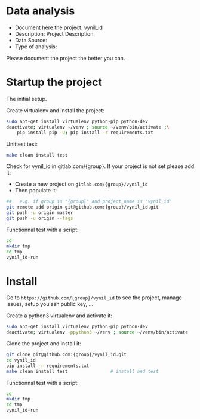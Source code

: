 # Data analysis
- Document here the project: vynil_id
- Description: Project Description
- Data Source:
- Type of analysis:

Please document the project the better you can.

# Startup the project

The initial setup.

Create virtualenv and install the project:
```bash
sudo apt-get install virtualenv python-pip python-dev
deactivate; virtualenv ~/venv ; source ~/venv/bin/activate ;\
    pip install pip -U; pip install -r requirements.txt
```

Unittest test:
```bash
make clean install test
```

Check for vynil_id in gitlab.com/{group}.
If your project is not set please add it:

- Create a new project on `gitlab.com/{group}/vynil_id`
- Then populate it:

```bash
##   e.g. if group is "{group}" and project_name is "vynil_id"
git remote add origin git@github.com:{group}/vynil_id.git
git push -u origin master
git push -u origin --tags
```

Functionnal test with a script:

```bash
cd
mkdir tmp
cd tmp
vynil_id-run
```

# Install

Go to `https://github.com/{group}/vynil_id` to see the project, manage issues,
setup you ssh public key, ...

Create a python3 virtualenv and activate it:

```bash
sudo apt-get install virtualenv python-pip python-dev
deactivate; virtualenv -ppython3 ~/venv ; source ~/venv/bin/activate
```

Clone the project and install it:

```bash
git clone git@github.com:{group}/vynil_id.git
cd vynil_id
pip install -r requirements.txt
make clean install test                # install and test
```
Functionnal test with a script:

```bash
cd
mkdir tmp
cd tmp
vynil_id-run
```
